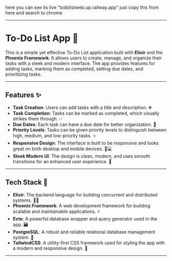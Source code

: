 here you can see its live 
"todolistweb.up.railway.app"  just copy this from here and search to chrome 


---

# To-Do List App 📝

This is a simple yet effective To-Do List application built with **Elixir** and the **Phoenix Framework**. It allows users to create, manage, and organize their tasks with a sleek and modern interface. The app provides features for adding tasks, marking them as completed, setting due dates, and prioritizing tasks.

---

## Features ✨

- **Task Creation**: Users can add tasks with a title and description. ➕
- **Task Completion**: Tasks can be marked as completed, which visually strikes them through. ✅
- **Due Dates**: Each task can have a due date for better organization. 📅
- **Priority Levels**: Tasks can be given priority levels to distinguish between high, medium, and low-priority tasks. ⭐
- **Responsive Design**: The interface is built to be responsive and looks great on both desktop and mobile devices. 📱💻
- **Sleek Modern UI**: The design is clean, modern, and uses smooth transitions for an enhanced user experience. 🎨

---

## Tech Stack 🚀

- **Elixir**: The backend language for building concurrent and distributed systems. 🧑‍💻
- **Phoenix Framework**: A web development framework for building scalable and maintainable applications. ⚡
- **Ecto**: A powerful database wrapper and query generator used in the app. 🗃️
- **PostgreSQL**: A robust and reliable relational database management system. 💾
- **TailwindCSS**: A utility-first CSS framework used for styling the app with a modern and responsive design. 🌟

---

